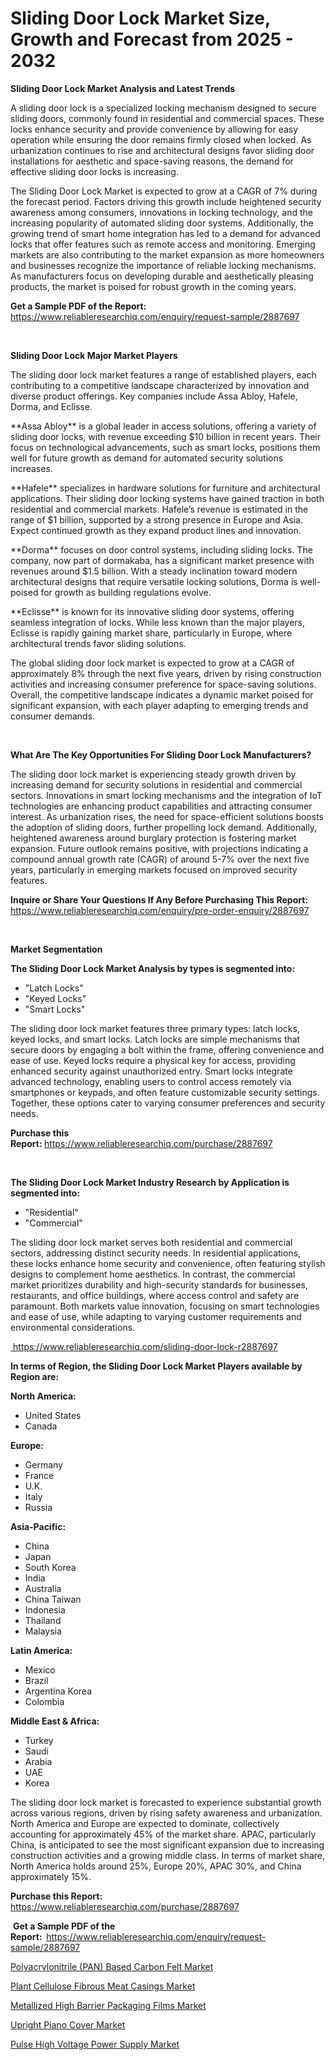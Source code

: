<p><h1>Sliding Door Lock Market Size, Growth and Forecast from 2025 - 2032</h1></p><p><strong>Sliding Door Lock Market Analysis and Latest Trends</strong></p>
<p><p>A sliding door lock is a specialized locking mechanism designed to secure sliding doors, commonly found in residential and commercial spaces. These locks enhance security and provide convenience by allowing for easy operation while ensuring the door remains firmly closed when locked. As urbanization continues to rise and architectural designs favor sliding door installations for aesthetic and space-saving reasons, the demand for effective sliding door locks is increasing.</p><p>The Sliding Door Lock Market is expected to grow at a CAGR of 7% during the forecast period. Factors driving this growth include heightened security awareness among consumers, innovations in locking technology, and the increasing popularity of automated sliding door systems. Additionally, the growing trend of smart home integration has led to a demand for advanced locks that offer features such as remote access and monitoring. Emerging markets are also contributing to the market expansion as more homeowners and businesses recognize the importance of reliable locking mechanisms. As manufacturers focus on developing durable and aesthetically pleasing products, the market is poised for robust growth in the coming years.</p></p>
<p><strong>Get a Sample PDF of the Report:&nbsp;</strong> <a href="https://www.reliableresearchiq.com/enquiry/request-sample/2887697?utm_campaign=1842&utm_medium=2&utm_source=Github&utm_content=ia&utm_term=14032025&utm_id=sliding-door-lock">https://www.reliableresearchiq.com/enquiry/request-sample/2887697</a></p>
<p>&nbsp;</p>
<p><strong>Sliding Door Lock Major Market Players</strong></p>
<p><p>The sliding door lock market features a range of established players, each contributing to a competitive landscape characterized by innovation and diverse product offerings. Key companies include Assa Abloy, Hafele, Dorma, and Eclisse.</p><p>**Assa Abloy** is a global leader in access solutions, offering a variety of sliding door locks, with revenue exceeding $10 billion in recent years. Their focus on technological advancements, such as smart locks, positions them well for future growth as demand for automated security solutions increases.</p><p>**Hafele** specializes in hardware solutions for furniture and architectural applications. Their sliding door locking systems have gained traction in both residential and commercial markets. Hafele’s revenue is estimated in the range of $1 billion, supported by a strong presence in Europe and Asia. Expect continued growth as they expand product lines and innovation.</p><p>**Dorma** focuses on door control systems, including sliding locks. The company, now part of dormakaba, has a significant market presence with revenues around $1.5 billion. With a steady inclination toward modern architectural designs that require versatile locking solutions, Dorma is well-poised for growth as building regulations evolve.</p><p>**Eclisse** is known for its innovative sliding door systems, offering seamless integration of locks. While less known than the major players, Eclisse is rapidly gaining market share, particularly in Europe, where architectural trends favor sliding solutions. </p><p>The global sliding door lock market is expected to grow at a CAGR of approximately 8% through the next five years, driven by rising construction activities and increasing consumer preference for space-saving solutions. Overall, the competitive landscape indicates a dynamic market poised for significant expansion, with each player adapting to emerging trends and consumer demands.</p></p>
<p>&nbsp;</p>
<p><strong>What Are The Key Opportunities For Sliding Door Lock Manufacturers?</strong></p>
<p><p>The sliding door lock market is experiencing steady growth driven by increasing demand for security solutions in residential and commercial sectors. Innovations in smart locking mechanisms and the integration of IoT technologies are enhancing product capabilities and attracting consumer interest. As urbanization rises, the need for space-efficient solutions boosts the adoption of sliding doors, further propelling lock demand. Additionally, heightened awareness around burglary protection is fostering market expansion. Future outlook remains positive, with projections indicating a compound annual growth rate (CAGR) of around 5-7% over the next five years, particularly in emerging markets focused on improved security features.</p></p>
<p><strong>Inquire or Share Your Questions If Any Before Purchasing This Report:</strong> <a href="https://www.reliableresearchiq.com/enquiry/pre-order-enquiry/2887697?utm_campaign=1842&utm_medium=2&utm_source=Github&utm_content=ia&utm_term=14032025&utm_id=sliding-door-lock">https://www.reliableresearchiq.com/enquiry/pre-order-enquiry/2887697</a></p>
<p>&nbsp;</p>
<p><strong>Market Segmentation</strong></p>
<p><strong>The Sliding Door Lock Market Analysis by types is segmented into:</strong></p>
<p><ul><li>"Latch Locks"</li><li>"Keyed Locks"</li><li>"Smart Locks"</li></ul></p>
<p><p>The sliding door lock market features three primary types: latch locks, keyed locks, and smart locks. Latch locks are simple mechanisms that secure doors by engaging a bolt within the frame, offering convenience and ease of use. Keyed locks require a physical key for access, providing enhanced security against unauthorized entry. Smart locks integrate advanced technology, enabling users to control access remotely via smartphones or keypads, and often feature customizable security settings. Together, these options cater to varying consumer preferences and security needs.</p></p>
<p><strong>Purchase this Report:&nbsp;</strong><a href="https://www.reliableresearchiq.com/purchase/2887697?utm_campaign=1842&utm_medium=2&utm_source=Github&utm_content=ia&utm_term=14032025&utm_id=sliding-door-lock">https://www.reliableresearchiq.com/purchase/2887697</a></p>
<p>&nbsp;</p>
<p><strong>The Sliding Door Lock Market Industry Research by Application is segmented into:</strong></p>
<p><ul><li>"Residential"</li><li>"Commercial"</li></ul></p>
<p><p>The sliding door lock market serves both residential and commercial sectors, addressing distinct security needs. In residential applications, these locks enhance home security and convenience, often featuring stylish designs to complement home aesthetics. In contrast, the commercial market prioritizes durability and high-security standards for businesses, restaurants, and office buildings, where access control and safety are paramount. Both markets value innovation, focusing on smart technologies and ease of use, while adapting to varying customer requirements and environmental considerations.</p></p>
<p><a href="https://www.reliableresearchiq.com/sliding-door-lock-r2887697?utm_campaign=1842&utm_medium=2&utm_source=Github&utm_content=ia&utm_term=14032025&utm_id=sliding-door-lock">&nbsp;https://www.reliableresearchiq.com/sliding-door-lock-r2887697</a></p>
<p><strong>In terms of Region, the Sliding Door Lock Market Players available by Region are:</strong></p>
<p>
    <p> <strong> North America: </strong>
        <ul>
            <li>United States</li>
            <li>Canada</li>
        </ul>
        </p> 
    <p> <strong> Europe: </strong>
        <ul>
            <li>Germany</li>
            <li>France</li>
            <li>U.K.</li>
            <li>Italy</li>
            <li>Russia</li>
        </ul>
        </p> 
    <p> <strong> Asia-Pacific: </strong>
        <ul>
            <li>China</li>
            <li>Japan</li>
            <li>South Korea</li>
            <li>India</li>
            <li>Australia</li>
            <li>China Taiwan</li>
            <li>Indonesia</li>
            <li>Thailand</li>
            <li>Malaysia</li>
        </ul>
        </p> 
    <p> <strong> Latin America: </strong>
        <ul>
            <li>Mexico</li>
            <li>Brazil</li>
            <li>Argentina Korea</li>
            <li>Colombia</li>
        </ul>
        </p> 
    <p> <strong> Middle East & Africa: </strong>
        <ul>
            <li>Turkey</li>
            <li>Saudi</li>
            <li>Arabia</li>
            <li>UAE</li>
            <li>Korea</li>
        </ul>
    </p>
    </p>
<p><p>The sliding door lock market is forecasted to experience substantial growth across various regions, driven by rising safety awareness and urbanization. North America and Europe are expected to dominate, collectively accounting for approximately 45% of the market share. APAC, particularly China, is anticipated to see the most significant expansion due to increasing construction activities and a growing middle class. In terms of market share, North America holds around 25%, Europe 20%, APAC 30%, and China approximately 15%.</p></p>
<p><strong>Purchase this Report: </strong><a href="https://www.reliableresearchiq.com/purchase/2887697?utm_campaign=1842&utm_medium=2&utm_source=Github&utm_content=ia&utm_term=14032025&utm_id=sliding-door-lock">https://www.reliableresearchiq.com/purchase/2887697</a></p>
<p>&nbsp;<strong>Get a Sample PDF of the Report:&nbsp;&nbsp;</strong><a href="https://www.reliableresearchiq.com/enquiry/request-sample/2887697?utm_campaign=1842&utm_medium=2&utm_source=Github&utm_content=ia&utm_term=14032025&utm_id=sliding-door-lock">https://www.reliableresearchiq.com/enquiry/request-sample/2887697</a></p>
<p><strong></strong></p>
<p><p><a href="https://github.com/bauldlimle6h/Market-Research-Report-List-1/blob/main/polyacrylonitrile-pan-based-carbon-felt-market.md?utm_campaign=1842&utm_medium=2&utm_source=Github&utm_content=ia&utm_term=14032025&utm_id=sliding-door-lock">Polyacrylonitrile (PAN) Based Carbon Felt Market</a></p><p><a href="https://github.com/buseknoden2b/Market-Research-Report-List-1/blob/main/plant-cellulose-fibrous-meat-casings-market.md?utm_campaign=1842&utm_medium=2&utm_source=Github&utm_content=ia&utm_term=14032025&utm_id=sliding-door-lock">Plant Cellulose Fibrous Meat Casings Market</a></p><p><a href="https://github.com/snaikraso/Market-Research-Report-List-1/blob/main/metallized-high-barrier-packaging-films-market.md?utm_campaign=1842&utm_medium=2&utm_source=Github&utm_content=ia&utm_term=14032025&utm_id=sliding-door-lock">Metallized High Barrier Packaging Films Market</a></p><p><a href="https://github.com/shimweummul/Market-Research-Report-List-1/blob/main/upright-piano-cover-market.md?utm_campaign=1842&utm_medium=2&utm_source=Github&utm_content=ia&utm_term=14032025&utm_id=sliding-door-lock">Upright Piano Cover Market</a></p><p><a href="https://github.com/sternymkere4/Market-Research-Report-List-1/blob/main/pulse-high-voltage-power-supply-market.md?utm_campaign=1842&utm_medium=2&utm_source=Github&utm_content=ia&utm_term=14032025&utm_id=sliding-door-lock">Pulse High Voltage Power Supply Market</a></p></p>
